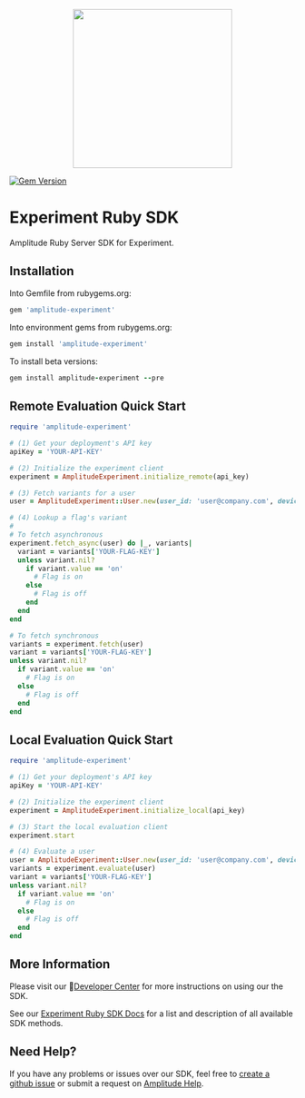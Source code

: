 <p align="center">
  <a href="https://amplitude.com" target="_blank" align="center">
    <img src="https://static.amplitude.com/lightning/46c85bfd91905de8047f1ee65c7c93d6fa9ee6ea/static/media/amplitude-logo-with-text.4fb9e463.svg" width="280">
  </a>
  <br />
</p>

[![Gem Version](https://badge.fury.io/rb/amplitude-experiment.svg)](https://badge.fury.io/rb/amplitude-experiment)

# Experiment Ruby SDK
Amplitude Ruby Server SDK for Experiment.

## Installation
Into Gemfile from rubygems.org:
```ruby
gem 'amplitude-experiment'
```
Into environment gems from rubygems.org:
```ruby
gem install 'amplitude-experiment'
```
To install beta versions:
```ruby
gem install amplitude-experiment --pre
```


## Remote Evaluation Quick Start
```ruby
require 'amplitude-experiment'

# (1) Get your deployment's API key
apiKey = 'YOUR-API-KEY'

# (2) Initialize the experiment client
experiment = AmplitudeExperiment.initialize_remote(api_key)

# (3) Fetch variants for a user
user = AmplitudeExperiment::User.new(user_id: 'user@company.com', device_id: 'abcezas123', user_properties: {'premium' => true})

# (4) Lookup a flag's variant
# 
# To fetch asynchronous
experiment.fetch_async(user) do |_, variants|
  variant = variants['YOUR-FLAG-KEY']
  unless variant.nil?
    if variant.value == 'on'
      # Flag is on
    else
      # Flag is off
    end
  end
end

# To fetch synchronous
variants = experiment.fetch(user)
variant = variants['YOUR-FLAG-KEY']
unless variant.nil?
  if variant.value == 'on'
    # Flag is on
  else
    # Flag is off
  end
end
```

## Local Evaluation Quick Start

```ruby
require 'amplitude-experiment'

# (1) Get your deployment's API key
apiKey = 'YOUR-API-KEY'

# (2) Initialize the experiment client
experiment = AmplitudeExperiment.initialize_local(api_key)

# (3) Start the local evaluation client
experiment.start

# (4) Evaluate a user
user = AmplitudeExperiment::User.new(user_id: 'user@company.com', device_id: 'abcezas123', user_properties: {'premium' => true})
variants = experiment.evaluate(user)
variant = variants['YOUR-FLAG-KEY']
unless variant.nil?
  if variant.value == 'on'
    # Flag is on
  else
    # Flag is off
  end
end
```

## More Information
Please visit our :100:[Developer Center](https://www.docs.developers.amplitude.com/experiment/sdks/ruby-sdk/) for more instructions on using our the SDK.

See our [Experiment Ruby SDK Docs](https://amplitude.github.io/experiment-ruby-server/) for a list and description of all available SDK methods.

## Need Help?
If you have any problems or issues over our SDK, feel free to [create a github issue](https://github.com/amplitude/experiments-ruby-server/issues/new) or submit a request on [Amplitude Help](https://help.amplitude.com/hc/en-us/requests/new).
